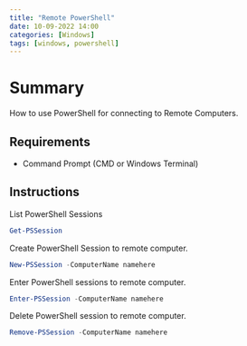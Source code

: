 ```yaml
---
title: "Remote PowerShell"
date: 10-09-2022 14:00
categories: [Windows]
tags: [windows, powershell]
---
```



# Summary 
How to use PowerShell for connecting to Remote Computers.


## Requirements
* Command Prompt (CMD or Windows Terminal)

## Instructions


List PowerShell Sessions
```powershell
Get-PSSession
```

Create PowerShell Session to remote computer. 
```powershell
New-PSSession -ComputerName namehere
```

Enter PowerShell sessions to remote computer. 
```powershell
Enter-PSSession -ComputerName namehere
```

Delete PowerShell session to remote computer.
```powershell
Remove-PSSession -ComputerName namehere
```